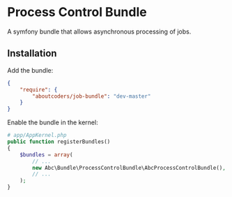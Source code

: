 Process Control Bundle
======================

A symfony bundle that allows asynchronous processing of jobs.

## Installation

Add the bundle:

``` json
{
    "require": {
        "aboutcoders/job-bundle": "dev-master"
    }
}
```

Enable the bundle in the kernel:

``` php
# app/AppKernel.php
public function registerBundles()
{
    $bundles = array(
        // ...
        new Abc\Bundle\ProcessControlBundle\AbcProcessControlBundle(),
        // ...
    );
}
```